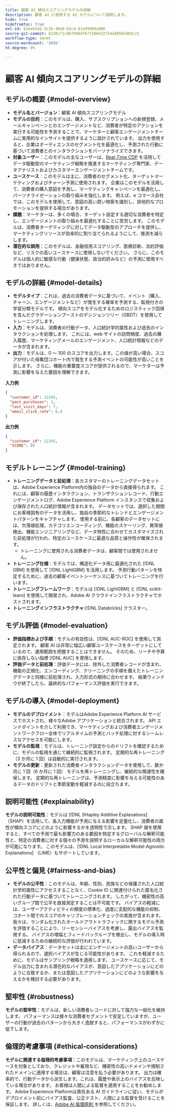 ```yaml
---
title: 顧客 AI 傾向スコアリングモデルの詳細
description: 顧客 AI に使用する AI モデルについて説明します。
hide: true
hidefromtoc: true
exl-id: b2eeb1d2-3c2b-40a0-b5cd-91e99d99a906
source-git-commit: 8230c71c9b7896dfb71506632754d48583d0dc21
workflow-type: tm+mt
source-wordcount: '1016'
ht-degree: 0%

---
```


# 顧客 AI 傾向スコアリングモデルの詳細

## モデルの概要 {#model-overview}

* **モデル名とバージョン**：顧客 AI 傾向スコアリングモデル
* **モデルの目的**：このモデルは、購入、サブスクリプションへの新規登録、メールキャンペーンとのエンゲージメントなど、消費者が特定のアクションを実行する可能性を予測することで、マーケターと顧客エンゲージメントチームに実用的なインサイトを提供するように設計されています。 出力を使用すると、企業はオーディエンスのセグメント化を最適化し、予測された行動に基づいて消費者とのインタラクションをパーソナライズできます。
* **対象ユーザー**：このモデルの主なユーザーは、[Real-Time CDP](../../../rtcdp/home.md) を活用してデータ駆動型のマーケティング戦略を推進するマーケティング専門家、データアナリストおよびカスタマーエンゲージメントチームです。
* **ユースケース**：このモデルは主に、消費者のセグメント化、ターゲットマーケティングおよびチャーン予測に使用されます。 企業はこのモデルを活用して、消費者の購入意図を予測し、マーケティングキャンペーンを最適化し、パーソナライゼーションの取り組みを強化します。 例えば、e コマース会社では、このモデルを使用して、意図の高い買い物客を識別し、排他的なプロモーションを提供する場合があります。
* **課題**：マーケターは、多くの場合、ターゲット設定する適切な消費者を特定し、エンゲージメントの取り組みを最適化することに苦労します。 このモデルは、消費者ターゲティングに対してデータ駆動型のアプローチを提供し、マーケティングリソースが効率的に割り当てられるようにして、推測を減らします。
* **潜在的な誤用**：このモデルは、金融信用スコアリング、医療診断、法的評価など、リスクの高いユースケースに使用しないでください。 さらに、このモデルは個人的に敏感な行動（健康状態、政治的好みなど）の予測に使用すべきではありません。

## モデルの詳細 {#model-details}

* **モデルタイプ**：これは、過去の消費者データに基づいて、イベント（購入、チャーン、エンゲージメントなど）が発生する確率を予測する、監視付きの学習分類モデルです。 傾向スコアをモデル化するためのロジスティック回帰を含んだグラデーションブーストのデシジョンツリー（GBDT）を使用してトレーニングします。
* **入力**：モデルは、消費者の行動データ、人口統計学的属性および過去のインタラクションを処理します。 これには、web サイトの訪問頻度、過去の購入履歴、マーケティングメールのエンゲージメント、人口統計情報などのデータが含まれます。
* **出力**：モデルは、0 ～ 100 のスコアを出力します。この値が高い場合、スコアが付いた母集団コホート内で発生する予測イベントの可能性が高いことを示します。 さらに、機能の重要度スコアが提供されるので、マーケターは予測に影響を与えた要因を理解できます。

**入力例**

```json
{ 
  "customer_id": 12345, 
  "past_purchases": 3, 
  "last_visit_days": 7,
  "email_click_rate": 0.4 
}
```

**出力例**

```json
{ 
  "customer_id": 12345,
  "SCORE": 89 
}
```

## モデルトレーニング {#model-training}

* **トレーニングデータと前処理**：各カスタマーのトレーニングデータセットは、Adobe Experience Platform内の独自のデータから直接得られます。 これには、顧客の履歴インタラクション、トランザクションレコード、行動エンゲージメントログ、Adobe Experience Platform インスタンスで収集および保存された人口統計情報が含まれます。 データセットでは、選択した期間にお客様固有のデータを活用し、独自の季節的なトレンドとエンゲージメントパターンをキャプチャします。 使用する前に、各顧客のデータセットには、欠落値処理、カテゴリエンコーディング、機能のスケーリング、異常値検出、機能エンジニアリングなど、データ特性に合わせてカスタマイズされた前処理が行われ、特定のユースケースに最適な品質と操作性が確保されます。
   * トレーニングに使用される消費者データは、顧客間では使用されません。
* **トレーニング仕様**：モデルでは、構造化データ用に最適化された [!DNL GBM] を使用して [!DNL LightGBM] を活用します。 予測行動パターンを特定するために、過去の顧客イベントシーケンスに基づいてトレーニングを行います。
* **トレーニングフレームワーク**：モデルは [!DNL LightGBM] と [!DNL scikit-learn] を使用して開発され、Adobe AI クラウドインフラストラクチャでホストされます。
* **トレーニングインフラストラクチャ**:[!DNL Databricks] クラスター。

## モデル評価 {#model-evaluation}

* **評価指標および手順**：モデルの有効性は、[!DNL AUC-ROC] を使用して測定されます。 顧客 AI は非常に幅広い顧客ユースケースをターゲットにしているので、運用範囲を把握することはできません。 そのため、リーチや予算に依存しない指標 [!DNL AUC] を使用します。
* **評価データと前処理**：評価データには、除外した消費者レコードが含まれ、機能の正規化、エンコーディング、クリーニングの手順を備えたトレーニングデータと同様に前処理され、入力形式の期待に合わせます。 結果ウィンドウが終了したら、最終的なパフォーマンス評価を実行できます。

## モデルの導入 {#model-deployment}

* **モデルのデプロイメント**：モデルはAdobe Experience Platform AI サービスでホストされ、様々なAdobe アプリケーションと統合されます。 API エンドポイントを介して利用でき、マーケティングおよび消費者エンゲージメントワークフロー全体でリアルタイムの予測とバッチ処理に対するシームレスなアクセスを可能にします。
* **モデルの監視**：モデルは、トレーニング設定からのドリフトを確認するために、モデルの監視を通じて継続的に監視されます。 定期的な再トレーニング（3 か月に 1 回）は自動的に実行されます。
* **モデルの更新**：更新された消費者インタラクションデータを使用して、数か月に 1 回（6 か月に 1 回） モデルを再トレーニングし、継続的な関連性を確保します。 定期的な再トレーニングは、予測精度に影響を与える可能性のあるデータのドリフトと季節変動を軽減するのに役立ちます。

## 説明可能性 {#explainability}

**モデルの説明可能性**：モデルは [!DNL SHapley Additive Explanations] （SHAP）を活用して、各入力機能が予測に与える影響を定量化し、消費者の属性が傾向スコアにどのように影響するかを透明性で示します。 SHAP 値を使用すると、すべての予測で最も影響力のある要因を特定するグローバルな解釈可能性と、特定の消費者に対する個々の予測を説明するローカルな解釈可能性の両方が可能になります。 このモデルは、[!DNL Local Interpretable Model-Agnostic Explanations] （LIME）もサポートしています。

## 公平性と偏見 {#fairness-and-bias}

* **モデルの公平性**：このモデルは、年齢、性別、民族などの保護された人口統計学的属性にアクセスすることなく、Cookie ID に関連付けられた匿名化された行動データに基づいてトレーニングされます。 したがって、機密性の高いグループ間で公平を直接測定することは不可能です。 バイアスの軽減には、ユーザーアクティビティの頻度の標準化、過度に支配的な機能の抑制、コホート間でのスコアのキャリブレーションチェックの実施が含まれます。 我々は、ランダム化されたホールドアウトトラフィックに関するモデル予測を評価することにより、リーセンシーバイアスを考慮し、露出バイアスを監視する。 バイアスの増幅とフィードバックループを検出し、モデルの導入時に低減するための継続的な評価が行われています。
* **データバイアス**：データセットは主にエンゲージメントの高いユーザーから得られるので、選択バイアスが生じる可能性があります。 これを軽減するために、モデルはサンプリング戦略を適用します。 ユースケースに応じて、モデル出力に含まれる潜在的なバイアスが、意図したアプリケーションにどのように合致するか、または意図したアプリケーションにどのような影響を与えるかを検討する必要があります。

## 堅牢性 {#robustness}

**モデルの堅牢性**：モデルは、新しい消費者レコードに対して強力な一般化を維持します。 パフォーマンスは様々な消費者セグメントで安定していますが、ユーザーの行動が過去のパターンから大きく逸脱すると、パフォーマンスがわずかに低下します。

## 倫理的考慮事項 {#ethical-considerations}

**モデルに関連する倫理的考慮事項**：このモデルは、マーケティング上のユースケースを対象としており、クレジットや雇用など、機密性の高いドメインや規制されたドメインに適用する場合は、顧客は注意を払う必要があります。 出力は確率的で、行動データから派生します。これは、履歴や表示上のバイアスを反映している場合があります。 お客様は人間による監督を適用することをお勧めします。 Adobe Experience Platformは責任ある AI ガイドラインに従い、モデルがデプロイメント前にバイアス監査、公正テスト、人間による監督を受けることを保証します。 詳しくは、[Adobe AI 倫理原則 ](https://www.adobe.com/content/dam/cc/en/ai-ethics/pdfs/Adobe-AI-Ethics-Principles.pdf?msockid=0d85c8269eb36f0801d0ddb49fd16ebc) を参照してください。